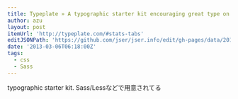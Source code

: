```yaml
---
title: Typeplate » A typographic starter kit encouraging great type on the Web
author: azu
layout: post
itemUrl: 'http://typeplate.com/#stats-tabs'
editJSONPath: 'https://github.com/jser/jser.info/edit/gh-pages/data/2013/03/index.json'
date: '2013-03-06T06:18:00Z'
tags:
  - css
  - Sass
---
```

typographic starter kit.
Sass/Lessなどで用意されてる
